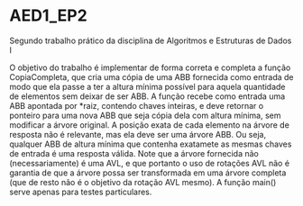 # AED1_EP2
Segundo trabalho prático da disciplina de Algoritmos e Estruturas de Dados I

O objetivo do trabalho é implementar de forma correta e completa a função CopiaCompleta, que cria uma
cópia de uma ABB fornecida como entrada de modo que ela passe a ter a altura mínima possível para
aquela quantidade de elementos sem deixar de ser ABB.
A função recebe como entrada uma ABB apontada por *raiz, contendo chaves inteiras, e deve retornar o
ponteiro para uma nova ABB que seja cópia dela com altura mínima, sem modificar a árvore original.
A posição exata de cada elemento na árvore de resposta não é relevante, mas ela deve ser uma árvore ABB.
Ou seja, qualquer ABB de altura mínima que contenha exatamete as mesmas chaves de entrada é uma
resposta válida.
Note que a árvore fornecida não (necessariamente) é uma AVL, e que portanto o uso de rotações AVL não é
garantia de que a árvore possa ser transformada em uma árvore completa (que de resto não é o objetivo da
rotação AVL mesmo).
A função main() serve apenas para testes particulares.

